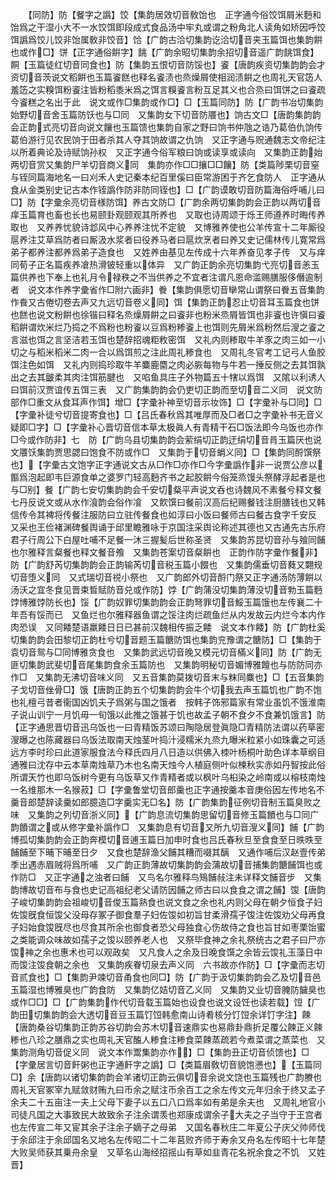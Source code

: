 <!-- { "loadSidebar": true } -->
　　【同防】防【餐字之譌】饺【集韵居效切音敎饴也　正字通今俗饺饵屑米麪和饴爲之干湿小大不一水饺饵即段成式食品汤中牢丸或谓之粉角北人读角如矫因呼饺饵譌爲饺儿饺非饴属敎非饺音】饸【广韵古洽切集韵讫洽切音夹玉篇饵也集韵餠也或作□】饼【正字通俗餠字】餆【广韵余昭切集韵余招切音遥广韵餆饵食】餇【玉篇徒红切音同食也】防【集韵五恨切音防馁也】餈【唐韵疾资切集韵韵会才资切音茨说文稻餠也玉篇餈餻也释名餈渍也烝燥屑使相润渍餠之也周礼天官笾人羞笾之实糗饵粉餈注皆粉稻黍米爲之饵言糗餈言粉互足其义也合烝曰饵饼之曰餈疏今餈糕之名出于此　说文或作□集韵或作□】□【玉篇同防】防【广韵书冶切集韵始野切音舍玉篇防饫也与□同　又集韵女下切音防餍也】饷古文□【唐韵集韵韵会正韵式亮切音向说文饟也玉篇馈也集韵自家之野曰饷书仲虺之诰乃葛伯仇饷传葛伯游行见农民饷于田者杀其人夺其饷故谓之仇饷　又正字通与贶通魏志文帝纪注以所着典论及诗赋饷孙权　又正字通今俗军粮曰饷或读享或读向　又集韵正韵始两切音赏又集韵尸羊切音商义同　集韵亦作□□攘□□饟】防【类篇陟栗切音窒与铚同篇海地名一曰刈禾人史记秦本纪百里傒曰臣常游困于齐乞食防人　正字通从食从金类别史记古本作铚譌作防非防同铚也】□【广韵谟敢切音防篇海俗呼哺儿曰□】防【字彚余亮切音様防饵】养古文防□【广韵余两切集韵韵会正韵以两切音痒玉篇育也畜也长也易颐卦观颐观其所养也　又取也诗周颂于烁王师遵养时晦传养取也　又养养忧貌诗邶风中心养养注忧不定貌　又博雅养使也公羊传宣十二年厮役扈养注艾草爲防者曰厮汲水浆者曰役养马者曰扈炊烹者曰养又史记儒林传儿寛常爲弟子都养注都养爲弟子造食也　又姓养由基见左传成十六年养奋见孝子传　又与痒同荀子正名篇疾养凔热滑铍轻重以体异　又广韵正韵余亮切集韵弋亮切音恙玉篇供养也下奉上也礼月令禄秩之不当供养之不宜者注谓凡恩命滥赐膳服侈僭逾制者　说文本作养字彚省作□附六画非】餋【集韵俱愿切音卛常山谓祭曰餋五音集韵作飬又古倦切卷去声又九远切音卷义同】饵【集韵正韵忍止切音耳玉篇食也饼也餻也说文粉餠也徐锴曰释名烝燥屑餠之曰餈非也粉米烝屑皆饵也非餈也许愼曰餈稻餠谓炊米烂乃捣之不爲粉也粉餈以豆爲粉糁餈上也饵则先屑米爲粉然后溲之餈之言滋也饵之言坚洁若玉饵也楚辞招魂粔敉密饵　又礼内则糁取牛羊豕之肉三如一小切之与稻米稻米二肉一合以爲饵煎之注此周礼糁食也　又周礼冬官考工记弓人鱼胶饵注色如饵　又礼内则捣珍取牛羊麋鹿麕之肉必脄每物与牛若一捶反侧之去其饵孰出之去其皽柔其肉注饵筋腱也　又啗鱼具庄子外物篇五十犗以爲饵　又隂以利诱人曰饵前汉贾谊传五饵三表　又广韵集韵韵会仍吏切正韵而至切音二义同　说文防部作□重文从食耳声作饵】增□【字彚补神至切音示妆饰】□【字彚补与□同】□【字彚补徒兮切音提寄食也】□【吕氏春秋爲其唯厚而及□者□之字彚补书无音义疑即□字】□【字彚补心晋切音信本草太极眞人有青精干石□饭法即今乌饭也亦作□今或作防非】七　防【广韵乌县切集韵韵会萦绢切正韵迂绢切音肙玉篇厌也说文餍饫集韵贾思勰曰饱食不防或作□　又集韵于切音蜎义同】□【集韵同酹馔祭也】【字彚古文饱字正字通说文古从□作□亦作□今字彚譌作非一说贾公彦以饇爲泡起即韦巨源食单之婆罗门轻高麪齐书之起胶餠今俗笼烝馒头祭酵浮起者是也与□别】餐【广韵七安切集韵韵会千安切粲平声说文呑也诗魏风不素餐兮释文餐七丹反说文或从水作湌韵会俗作飡　又飮馔曰餐前汉高后纪赐餐钱注厨膳钱也又韩信传令其裨将传餐注服防曰立驻传餐食也如淳曰小饭曰餐师古曰餐古食字千安反　又采也王俭褚渊碑餐舆诵于邱里瞻雅咏于京国注采舆论称述其德也又古通先古乐府君子行周公下白屋吐哺不足餐一沐三握髪后世称圣贤　又集韵苏昆切音孙与飱同餔也尔雅释言粲餐也释文餐音飧　又集韵苍案切音粲餠也　正韵作防字彚作餐非】防【广韵舒芮切集韵韵会正韵输芮切音税玉篇小餟也　又集韵儒垂切音蕤又翾规切音堕义同　又式瑞切音祱小祭也　又广韵郎外切音酹门祭又正字通汤防薄餠以汤沃之宜冬食见晋束晳赋防音兑或作防】饽【广韵蒲没切集韵薄没切音勃玉篇麪饽博雅饽防长也】馁【广韵奴罪切集韵韵会正韵弩罪切音鮾玉篇饿也左传襄二十年吾有馁而已　又鱼烂也尔雅释器鱼谓之馁注肉烂疏鱼烂从内发故云内烂今本内作肉恐误　又同餧楚语羸餧日日已甚前汉魏相传振乏餧　说文本作餧】防【广韵杜奚切集韵韵会田黎切正韵杜兮切音题玉篇餹防饵也集韵兖豫谓之餹防】□【集韵于袁切音鸳与□同博雅贪食也　又集韵武远切音晚又模元切音樠义同】防【广韵无匪切集韵武斐切音尾集韵食余玉篇防也　又集韵明秘切音媚博雅饘也与防防同亦作□　又集韵无沸切音味义同　又五音集韵莫拨切音末与粖同麋也】□【五音集韵子戈切音侳骨□】饿【唐韵正韵五个切集韵韵会牛个切我去声玉篇饥也广韵不饱也礼檀弓昔者衞国凶饥夫子爲粥与国之饿者　按韩子饰邪篇家有常业虽饥不饿淮南子说山训宁一月饥毋一旬饿以此推之饿甚于饥也故孟子朝不食夕不食兼饥饿言】防【正字通思晋切音迅乌饭也一曰青精饭苏颂曰陶隐居登眞隐□青精防法谓以药草密溲曝之也陈藏器曰乌饭法取南天烛茎叶捣汁浸糯米九烝九曝米粒紧小如珠囊之可适远方李时珍曰此道家服食法今释氏四月八日造以供佛入栜叶杨桐叶助色详本草纲目通雅曰沈存中云本草南烛草乃木也名南天烛今人植庭侧叶似楝秋实赤如丹智按此俗所谓天竹也即乌饭树今更有乌饭草又作青精者或以枫叶乌桕染之岭南或以榕枝南烛一名维那木一名猴菽】□【字彚鲁堂切音郎羹也正字通按羹本音庚俗因左传地名不羹音郎楚辞读羹如郎臆造□字羹实无□名】防【广韵集韵征例切音制玉篇臭败之味　又集韵之列切音浙义同】【广韵息流切集韵思留切音修玉篇饙也与□同广韵饙谓之或从修字彚补譌作□　又集韵息有切音又所九切音溲义同】餔【广韵博孤切集韵韵会正韵奔模切音逋玉篇日加申时食也吕氏春秋旦至食食至日昳昳至餔餔至下晡下晡至日夕　又食也楚辞渔父餔其糟而啜其醨　又通作哺后汉赵壹传弟季出遇赤眉贼将爲所哺　又广韵正韵薄故切集韵韵会蒲故切音捕集韵餹餔饵也或作防□　又正字通之浊者曰餔　又鸟名尔雅释鸟鴙餔敊注未详释文餔音步　又集韵博故切音布与食也史记高祖纪老父请防因餔之师古曰以食食之谓之餔】馂【唐韵子峻切集韵韵会祖峻切音俊玉篇熟食也说文食之余也礼内则父母在朝夕恒食子妇佐馂旣食恒馂父没母存冢子御食羣子妇佐馂如初旨甘柔滑孺子馂注佐馂劝父母再食子妇始食馂旣尽也尽食其所余也御食者恐父母独食心伤故侍之食也旨甘如枣栗饴蜜之类能调众味故如孺子之馂以颐养老人也　又祭毕食神之余礼祭统古之君子曰尸亦馂神之余也惠术也可以观政矣　又凡食人之余及日晚食馔之余皆云馂礼玉藻日中而馂注馂食朝之余也　又集韵疾眷切泉去声义同　六书故亦作防】□【字彚而志切音贰食也】□【集韵尹竦切音甬食也同□】防【广韵于汲切集韵韵会乙及切音邑玉篇湿也博雅臭也广韵食防　又集韵亿姞切音乙义同　又集韵又业切音腌防饖臭也或作□□】□【广韵集韵作代切音载玉篇始也设食也说文设饪也读若载】饾【广韵田切集韵韵会大透切音豆玉篇饤饾韩愈南山诗肴核分饤饾余详饤字注】餗【唐韵桑谷切集韵正韵苏谷切韵会苏木切音速鼎实也易鼎卦鼎折足覆公餗正义餗糁也八珍之膳鼎之实也周礼天官醢人糁食注糁食菜餗蒸疏若今煮菜谓之蒸菜也　又集韵测角切音促义同　说文本作鬻集韵亦作】□【集韵丑正切音侦馈也】□【字彚居言切音飦粥也正字通飦字之譌】□【类篇眉敎切音貌饱懑也】【玉篇同□】余【唐韵以诸切集韵韵会羊诸切正韵云俱切音余说文饶也玉篇残也广韵賸也周礼天官冢宰九赋敛财贿九曰币余之赋注币余百工之余左传文元年归余于终又孟子余夫二十五亩注一夫上父母下妻子以五口八口爲率如有弟是余夫也　又周礼地官小司徒凡国之大事致民大故致余子注余谓羡也郑康成谓余子大夫之子当守于王宫者也左传宣二年又宦其余子注余子嫡子之母弟　又国名春秋庄二年夏公子庆父帅师伐于余邱注于余邱国名又地名左传昭二十二年莒败齐师于寿余又舟名左传昭十七年楚大败吴师获其乗舟余皇　又草名山海经招摇山有草如韭青花名祝余食之不饥　又姓晋】
